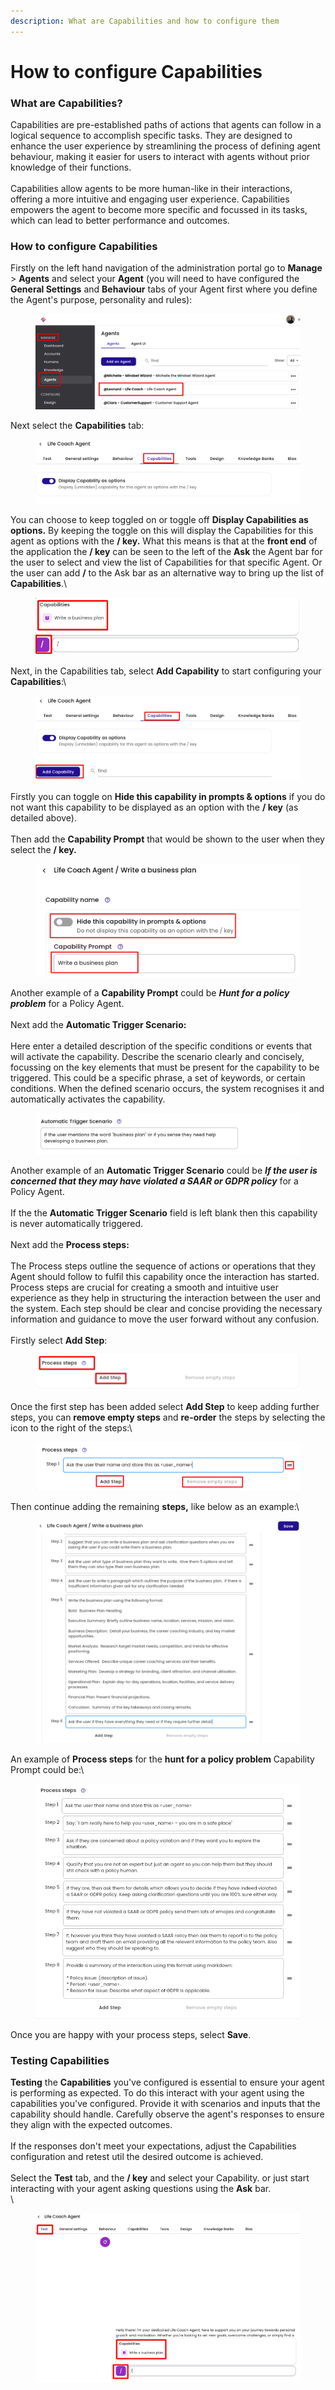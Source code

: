 ```yaml
---
description: What are Capabilities and how to configure them
---
```


# How to configure Capabilities

### What are Capabilities?&#x20;

Capabilities are pre-established paths of actions that agents can follow in a logical sequence to accomplish specific tasks. They are designed to enhance the user experience by streamlining the process of defining agent behaviour, making it easier for users to interact with agents without prior knowledge of their functions. \
\
Capabilities allow agents to be more human-like in their interactions, offering a more intuitive and engaging user experience.  Capabilities empowers the agent to become more specific and focussed in its tasks, which can lead to better performance and outcomes.

### **How to configure Capabilities**

Firstly on the left hand navigation of the administration portal go to **Manage** > **Agents** and select your **Agent** (you will need to have configured the **General Settings** and **Behaviour** tabs of your Agent first where you define the Agent's purpose, personality and rules): &#x20;

<figure><img src="../../../.gitbook/assets/Summit10 2024-03-11 13-46-44.png" alt=""><figcaption></figcaption></figure>

Next select the **Capabilities** tab:

<figure><img src="../../../.gitbook/assets/Summit10 2024-03-11 15-53-57.png" alt=""><figcaption></figcaption></figure>

You can choose to keep toggled on or toggle off **Display Capabilities as options.**  By keeping the toggle on this will display the Capabilities for this agent as options with the **/ key.** What this means is that at the **front end** of the application the **/ key** can be seen to the left of the **Ask** the Agent bar for the user to select and view the list of Capabilities for that specific Agent. Or the user can add **/** to the Ask bar as an alternative way to bring up the list of **Capabilities**.\


<figure><img src="../../../.gitbook/assets/Summit10 2024-03-11 13-53-03_10 (1).png" alt=""><figcaption></figcaption></figure>

Next, in the Capabilities tab, select **Add Capability** to start configuring your **Capabilities**:\


<figure><img src="../../../.gitbook/assets/Summit10 2024-03-11 15-54-55.png" alt=""><figcaption></figcaption></figure>

Firstly you can toggle on **Hide this capability in prompts & options** if you do not want this capability to be displayed as an option with the **/ key** (as detailed above).\
\
Then add the **Capability Prompt** that would be shown to the user when they select the **/ key.**&#x20;

<figure><img src="../../../.gitbook/assets/Summit10 2024-03-11 12-18-38_5 (4).png" alt=""><figcaption></figcaption></figure>

Another example of a **Capability Prompt** could be _**Hunt for a policy problem**_ for a Policy Agent.  \
\
Next add the **Automatic Trigger Scenario:** \
\
Here enter a detailed description of the specific conditions or events that will activate the capability. Describe the scenario clearly and concisely, focussing on the key elements that must be present for the capability to be triggered.  This could be a specific phrase, a set of keywords, or certain conditions.  When the defined scenario occurs, the system recognises it and automatically activates the capability.

<figure><img src="../../../.gitbook/assets/Summit10 2024-03-11 14-26-49 (1).png" alt=""><figcaption></figcaption></figure>

Another example of an **Automatic Trigger Scenario** could be _**If the user is concerned that they may have violated a SAAR or GDPR policy**_ for a Policy Agent.  \
\
If the the **Automatic Trigger Scenario** field is left blank then this capability is never automatically triggered.\
\
Next add the **Process steps:**\
\
The Process steps outline the sequence of actions or operations that they Agent should follow to fulfil this capability once the interaction has started. Process steps are crucial for creating a smooth and intuitive user experience as they help in structuring the interaction between the user and the system. Each step should be clear and concise providing the necessary information and guidance to move the user forward without any confusion.\
\
Firstly select **Add Step**:

<figure><img src="../../../.gitbook/assets/Summit10 2024-03-11 12-35-21_7.png" alt=""><figcaption></figcaption></figure>

Once the first step has been added select **Add Step** to keep adding further steps, you can **remove empty steps** and **re-order** the steps by selecting the icon to the right of the steps:\


<figure><img src="../../../.gitbook/assets/Summit10 2024-03-11 13-18-53_8.png" alt=""><figcaption></figcaption></figure>

Then continue adding the remaining **steps,** like below as an example:\


<figure><img src="../../../.gitbook/assets/Summit10 2024-03-11 13-29-39_9.png" alt=""><figcaption></figcaption></figure>

An example of **Process steps** for the **hunt for a policy problem** Capability Prompt could be:\


<figure><img src="../../../.gitbook/assets/Summit10 2024-03-11 15-36-06.png" alt=""><figcaption></figcaption></figure>

Once you are happy with your process steps, select **Save**.

### Testing Capabilities 

**Testing** the **Capabilities** you've configured is essential to ensure your agent is performing as expected.  To do this interact with your agent using the capabilities you've configured.  Provide it with scenarios and inputs that the capability should handle.  Carefully observe the agent's responses to ensure they align with the expected outcomes.\
\
If the responses don't meet your expectations, adjust the Capabilities configuration and retest util the desired outcome is achieved.\
\
Select the **Test** tab, and the **/ key** and select your Capability. or just start interacting with your agent asking questions using the **Ask** bar.\
\


<figure><img src="../../../.gitbook/assets/Summit10 2024-03-11 16-00-45.png" alt=""><figcaption></figcaption></figure>
